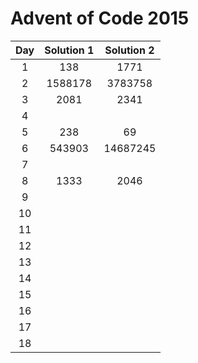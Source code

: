 # Advent of Code 2015

| Day | Solution 1 | Solution 2 |
| :-: | :--------: | :--------: |
| 1 | 138 | 1771 |
| 2 | 1588178 | 3783758 |
| 3 | 2081 | 2341 | 
| 4 |  |  |
| 5 | 238 | 69 |
| 6 | 543903 | 14687245 |
| 7 |  |  |
| 8 | 1333 | 2046 |
| 9 |  |  |
| 10|  |  |
| 11|  |  |
| 12|  |  |
| 13|  |  |
| 14|  |  |
| 15|  |  |
| 16|  |  |
| 17|  |  |
| 18|  |  |
